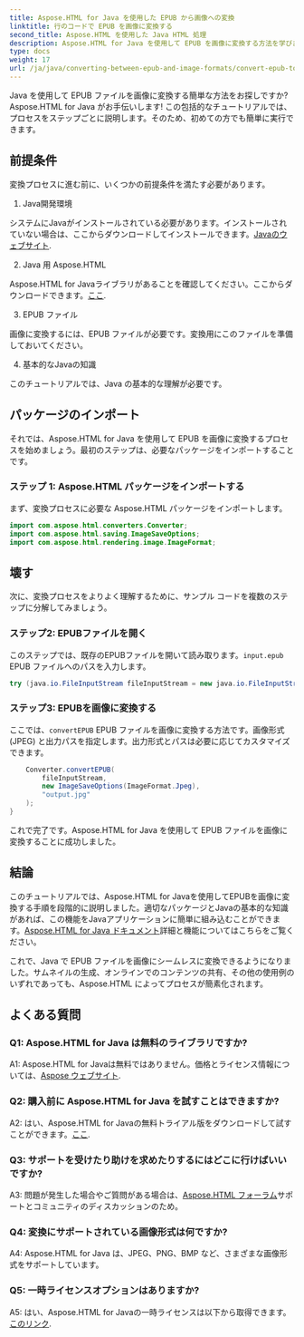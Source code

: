 ```yaml
---
title: Aspose.HTML for Java を使用した EPUB から画像への変換
linktitle: 行のコードで EPUB を画像に変換する
second_title: Aspose.HTML を使用した Java HTML 処理
description: Aspose.HTML for Java を使用して EPUB を画像に変換する方法を学びます。簡単な変換のためのステップバイステップ ガイド。
type: docs
weight: 17
url: /ja/java/converting-between-epub-and-image-formats/convert-epub-to-image-single-line/
---
```

Java を使用して EPUB ファイルを画像に変換する簡単な方法をお探しですか? Aspose.HTML for Java がお手伝いします! この包括的なチュートリアルでは、プロセスをステップごとに説明します。そのため、初めての方でも簡単に実行できます。 

## 前提条件

変換プロセスに進む前に、いくつかの前提条件を満たす必要があります。

1. Java開発環境

システムにJavaがインストールされている必要があります。インストールされていない場合は、ここからダウンロードしてインストールできます。[Javaのウェブサイト](https://www.java.com/en/download/).

2. Java 用 Aspose.HTML

 Aspose.HTML for Javaライブラリがあることを確認してください。ここからダウンロードできます。[ここ](https://releases.aspose.com/html/java/).

3. EPUB ファイル

画像に変換するには、EPUB ファイルが必要です。変換用にこのファイルを準備しておいてください。

4. 基本的なJavaの知識

このチュートリアルでは、Java の基本的な理解が必要です。

## パッケージのインポート

それでは、Aspose.HTML for Java を使用して EPUB を画像に変換するプロセスを始めましょう。最初のステップは、必要なパッケージをインポートすることです。

### ステップ 1: Aspose.HTML パッケージをインポートする

まず、変換プロセスに必要な Aspose.HTML パッケージをインポートします。

```java
import com.aspose.html.converters.Converter;
import com.aspose.html.saving.ImageSaveOptions;
import com.aspose.html.rendering.image.ImageFormat;
```

## 壊す

次に、変換プロセスをよりよく理解するために、サンプル コードを複数のステップに分解してみましょう。

### ステップ2: EPUBファイルを開く

このステップでは、既存のEPUBファイルを開いて読み取ります。`input.epub` EPUB ファイルへのパスを入力します。

```java
try (java.io.FileInputStream fileInputStream = new java.io.FileInputStream("input.epub")) {
```

### ステップ3: EPUBを画像に変換する

ここでは、`convertEPUB` EPUB ファイルを画像に変換する方法です。画像形式 (JPEG) と出力パスを指定します。出力形式とパスは必要に応じてカスタマイズできます。

```java
    Converter.convertEPUB(
        fileInputStream,
        new ImageSaveOptions(ImageFormat.Jpeg),
        "output.jpg"
    );
}
```

これで完了です。Aspose.HTML for Java を使用して EPUB ファイルを画像に変換することに成功しました。

## 結論

このチュートリアルでは、Aspose.HTML for Javaを使用してEPUBを画像に変換する手順を段階的に説明しました。適切なパッケージとJavaの基本的な知識があれば、この機能をJavaアプリケーションに簡単に組み込むことができます。[Aspose.HTML for Java ドキュメント](https://reference.aspose.com/html/java/)詳細と機能についてはこちらをご覧ください。

これで、Java で EPUB ファイルを画像にシームレスに変換できるようになりました。サムネイルの生成、オンラインでのコンテンツの共有、その他の使用例のいずれであっても、Aspose.HTML によってプロセスが簡素化されます。

## よくある質問

### Q1: Aspose.HTML for Java は無料のライブラリですか?

 A1: Aspose.HTML for Javaは無料ではありません。価格とライセンス情報については、[Aspose ウェブサイト](https://purchase.aspose.com/buy).

### Q2: 購入前に Aspose.HTML for Java を試すことはできますか?

 A2: はい、Aspose.HTML for Javaの無料トライアル版をダウンロードして試すことができます。[ここ](https://releases.aspose.com/html/java).

### Q3: サポートを受けたり助けを求めたりするにはどこに行けばいいですか?

 A3: 問題が発生した場合やご質問がある場合は、[Aspose.HTML フォーラム](https://forum.aspose.com/)サポートとコミュニティのディスカッションのため。

### Q4: 変換にサポートされている画像形式は何ですか?

A4: Aspose.HTML for Java は、JPEG、PNG、BMP など、さまざまな画像形式をサポートしています。

### Q5: 一時ライセンスオプションはありますか?

 A5: はい、Aspose.HTML for Javaの一時ライセンスは以下から取得できます。[このリンク](https://purchase.aspose.com/temporary-license/).